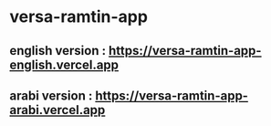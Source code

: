 # versa-ramtin-app

## english version : https://versa-ramtin-app-english.vercel.app
## arabi version : https://versa-ramtin-app-arabi.vercel.app

